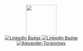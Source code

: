 <div id="header" align="center">
  <img src="https://media.giphy.com/media/M9gbBd9nbDrOTu1Mqx/giphy.gif" width="100"/>
<div id="badges">
  <a href="https://vk.com/adrian_cortes">
   <img src="https://img.shields.io/badge/-VK-blue" alt="LinkedIn Badge"/>
     </a>
  <a href="https://t.me/AdrianCortes">
     <img src="https://img.shields.io/badge/-Telegram-blue" alt="LinkedIn Badge"/>
          <a/>
    <div id="badges">
      <a href="https://github.com/AdrianCortes88">
      <img src="https://github.com/AdrianCortes88/ghpvc/?Alexander-Torgovtsev=your-github-Alexander-Torgovtsev&style=for-the-badge&color=brightgreen" alt="Alexander-Torgovtsev"/>
        <a/>
</div>
